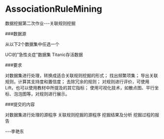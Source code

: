 # AssociationRuleMining
数据挖掘第二次作业---关联规则挖掘

###数据源

从以下2个数据集中任选一个

UCI的”急性炎症”数据集
Titanic存活数据



###要求

对数据集进行处理，转换成适合关联规则挖掘的形式；
找出频繁项集；
导出关联规则，计算其支持度和置信度；
去除冗余的规则；
对规则进行评价，可使用Lift，也可以使用教材中所提及的其它指标；
使用可视化技术，如散点图、平行坐标、泡泡图等，对规则进行展示。



###提交的内容

对数据集进行处理的源程序
关联规则挖掘的源程序
挖掘结果及分析
挖掘过程的报告

---李艳东
